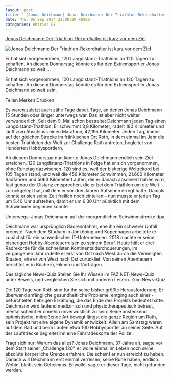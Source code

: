 ```yaml
---
layout: post
title: " [Jonas Deichmann] Jonas Deichmann: Der Triathlon-Rekordhalter ist kurz vor dem Ziel"
date: Thu, 05 Sep 2024 22:00:00 +0200
categories: entries DE
---
```

[Jonas Deichmann: Der Triathlon-Rekordhalter ist kurz vor dem Ziel](https://www.faz.net/aktuell/gesellschaft/menschen/jonas-deichmann-der-triathlon-rekordhalter-ist-kurz-vor-dem-ziel-19962840.html)

![Jonas Deichmann: Der Triathlon-Rekordhalter ist kurz vor dem Ziel](https://media1.faz.net/ppmedia/aktuell/gesellschaft/1758773943/1.9962839/facebook_teaser/gezeichnet-von-den-strapazen.jpg)

Er hat sich vorgenommen, 120 Langdistanz-Triathlons an 120 Tagen zu schaffen. An diesem Donnerstag könnte es für den Extremsportler Jonas Deichmann so weit ...

Er hat sich vorgenommen, 120 Langdistanz-Triathlons an 120 Tagen zu schaffen. An diesem Donnerstag könnte es für den Extremsportler Jonas Deichmann so weit sein.

Teilen Merken Drucken

Es waren zuletzt auch zähe Tage dabei. Tage, an denen Jonas Deichmann 15 Stunden oder länger unterwegs war. Das ist aber nicht weiter verwunderlich. Seit dem 9. Mai schon bestreitet Deichmann jeden Tag einen Langdistanz-Triathlon: Er schwimmt 3,8 Kilometer, radelt 180 Kilometer und läuft zum Abschluss einen Marathon, 42,195 Kilometer. Jeden Tag, immer auf der gleichen Strecke im fränkischen Ort Roth, in dem einmal im Jahr die besten Triathleten der Welt zur Challenge Roth antreten, begleitet von Hunderten Hobbysportlern.

An diesem Donnerstag nun könnte Jonas Deichmann endlich sein Ziel ­erreichen. 120 Langdistanz-Triathlons in Folge hat er sich vorgenommen, ohne Ruhetag dazwischen. 120 sind es, weil der bisherige Weltrekord bei 105 Tagen stand, und weil die 456 Kilometer Schwimmen, 21.600 Kilometer Radfahren und 5063 Kilometer Laufen, die er danach absolviert haben wird, fast genau der Distanz entsprechen, die er bei dem Triathlon um die Welt zurückgelegt hat, mit dem er vor drei Jahren Aufsehen erregt hatte. Damals konnte er sich seine Zeit freilich noch einteilen – nun musste er jeden Tag um 5.40 Uhr aufstehen, damit er um 6.30 Uhr pünktlich mit dem Schwimmen beginnen konnte.

Unterwegs: Jonas Deichmann auf der morgendlichen Schwimmstrecke dpa

Deichmann war ursprünglich Radrennfahrer, ehe ihn ein schwerer Unfall bremste. Nach dem Studium in Jönköping und Kopenhagen arbeitete er zunächst für ein schwedisches IT-Unternehmen. 2018 machte er seine bisherigen Hobby-Abenteuerreisen zu seinem Beruf. Heute hält er drei Radrekorde für die schnellsten Kontinentaldurchquerungen, im vergangenen Jahr radelte er erst von Ost nach West durch die Vereinigten Staaten, ehe er von West nach Ost zurücklief. Von seinen Abenteuern berichtet er in ­Büchern, Filmen und Vorträgen.

Das tägliche News-Quiz Stellen Sie Ihr Wissen im FAZ.NET-News-Quiz unter Beweis, und vergleichen Sie sich mit anderen Lesern. Zum News-Quiz

Die 120 Tage von Roth sind für ihn seine bisher größte Herausforderung. Er überwand anfängliche gesundheitliche Probleme, entging auch einer ­befürchteten fiebrigen Erkältung, die das Ende des Projekts bedeutet hätte. Deichmann wird laufend medizinisch und physiotherapeutisch betreut, mental scheint er ohnehin unverwüstlich zu sein. Seine ansteckend optimistische, mitreißende Art bewegt längst die ganze Region um Roth, sein Projekt hat eine eigene Dynamik ent­wickelt: Allein am Samstag waren auf dem Rad und beim Laufen etwa 100 Hobbysportler an seiner Seite. Auf der Laufstrecke begleitet ihn eine Fahrradeskorte der Polizei.

Fragt sich nur: Warum das alles? Jonas Deichmann, 37 Jahre alt, sagte vor dem Start seiner „Challenge 120“, er wolle einmal im Leben noch seine absolute körperliche Grenze erfahren. Die scheint er nun erreicht zu haben. Danach will Deichmann erst einmal verreisen, seine Ruhe haben, endlich. Wohin, bleibt sein Geheimnis. Er ­wolle, sagte er dieser Tage, nicht gefunden werden.

